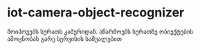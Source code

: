 # iot-camera-object-recognizer
მოიპოვებს სურათს კამერიდან. აწარმოებს სურათზე ობიექტების ამოცნობას გარე სერვისის საშუალებით
